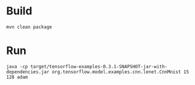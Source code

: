 # Build
```
mvn clean package
```

# Run
```
java -cp target/tensorflow-examples-0.3.1-SNAPSHOT-jar-with-dependencies.jar org.tensorflow.model.examples.cnn.lenet.CnnMnist 15 128 adam
```
